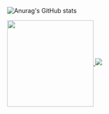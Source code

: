 ![Anurag's GitHub stats](https://github-readme-stats.vercel.app/api?username=ironmax123&count_private=false)

<a href="https://github.com/anuraghazra/convoychat">
  <img height=200 align="center" src="https://github-readme-stats.vercel.app/api/top-langs?username=ironmax123&layout=compact&langs_count=8&card_width=320&hide=python,jupyter%20notebook" />
</a>

<a href="https://skillicons.dev">
  <img src="https://skillicons.dev/icons?i=flutter,dart,java,supabase,firebase,cloudflare,html,css,javascript,php,py,typescript,github,anaconda,vscode,eclipse,idea,androidstudio,discord&perline=8" />
</a>
